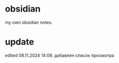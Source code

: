 # obsidian
my own obsidian notes.

update
=======
edited 08.11.2024 14:08.
добавлен список просмотра